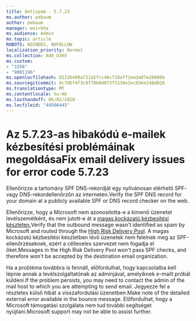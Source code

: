 ```yaml
---
title: Antispam - 5.7.23
ms.author: pebaum
author: pebaum
manager: mnirkhe
ms.audience: Admin
ms.topic: article
ROBOTS: NOINDEX, NOFOLLOW
localization_priority: Normal
ms.collection: Adm_O365
ms.custom:
- "3156"
- "9001196"
ms.openlocfilehash: 8122b409a731a5fcc46c718aff1eeda07e26890b
ms.sourcegitcommit: bc7d6f4f3c9f7060d073f5130e1ec856e248d020
ms.translationtype: MT
ms.contentlocale: hu-HU
ms.lasthandoff: 06/02/2020
ms.locfileid: "44506445"
---
```

# <a name="fix-email-delivery-issues-for-error-code-5723"></a><span data-ttu-id="689a5-102">Az 5.7.23-as hibakódú e-mailek kézbesítési problémáinak megoldása</span><span class="sxs-lookup"><span data-stu-id="689a5-102">Fix email delivery issues for error code 5.7.23</span></span>

<span data-ttu-id="689a5-103">Ellenőrizze a tartomány SPF DNS-rekordját egy nyilvánosan elérhető SPF- vagy DNS-rekordellenőrzőn az interneten.</span><span class="sxs-lookup"><span data-stu-id="689a5-103">Verify the SPF DNS record for your domain at a publicly available SPF or DNS record checker on the web.</span></span>

<span data-ttu-id="689a5-104">Ellenőrizze, hogy a Microsoft nem azonosította-e a kimenő üzenetet levélszemétként, és nem jutott-e át a [magas kockázatú kézbesítési készleten.](https://docs.microsoft.com/microsoft-365/security/office-365-security/high-risk-delivery-pool-for-outbound-messages)</span><span class="sxs-lookup"><span data-stu-id="689a5-104">Verify that the outbound message wasn't identified as spam by Microsoft and routed through the [High Risk Delivery Pool](https://docs.microsoft.com/microsoft-365/security/office-365-security/high-risk-delivery-pool-for-outbound-messages).</span></span> <span data-ttu-id="689a5-105">A magas kockázatú kézbesítési készletben lévő üzenetek nem felelnek meg az SPF-ellenőrzéseknek, ezért a célleveles szervezet nem fogadja el őket.</span><span class="sxs-lookup"><span data-stu-id="689a5-105">Messages in the High Risk Delivery Pool won't pass SPF checks, and therefore won't be accepted by the destination email organization.</span></span>

<span data-ttu-id="689a5-106">Ha a probléma továbbra is fennáll, előfordulhat, hogy kapcsolatba kell lépnie annak a levélszolgáltatónak az adminjával, amelyiknek e-mailt próbál küldeni.</span><span class="sxs-lookup"><span data-stu-id="689a5-106">If the problem persists, you may need to contact the admin of the mail host to which you are attempting to send email.</span></span> <span data-ttu-id="689a5-107">Jegyezze fel a részletes külső hibát a visszafordulási üzenetben.</span><span class="sxs-lookup"><span data-stu-id="689a5-107">Make note of the detailed external error available in the bounce message.</span></span> <span data-ttu-id="689a5-108">Előfordulhat, hogy a Microsoft támogatási szolgálata nem tud további segítséget nyújtani.</span><span class="sxs-lookup"><span data-stu-id="689a5-108">Microsoft support may not be able to assist further.</span></span>
